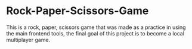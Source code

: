 # Rock-Paper-Scissors-Game
This is a rock, paper, scissors game that was made as a practice in using the main frontend tools, the final goal of this project is to become a local multiplayer game.
